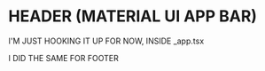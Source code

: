 # HEADER (MATERIAL UI APP BAR)

I'M JUST HOOKING IT UP FOR NOW, INSIDE _app.tsx

I DID THE SAME FOR FOOTER
